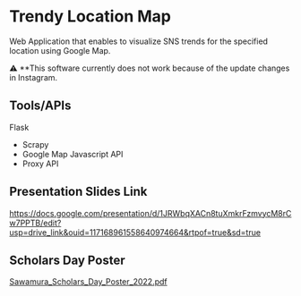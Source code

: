 # Trendy Location Map

Web Application that enables to visualize SNS trends for the specified location using Google Map.

:warning: **This software currently does not work because of the update changes in Instagram. 

## Tools/APIs

Flask
* Scrapy
* Google Map Javascript API
* Proxy API

## Presentation Slides Link

https://docs.google.com/presentation/d/1JRWbqXACn8tuXmkrFzmvycM8rCw7PPTB/edit?usp=drive_link&ouid=117168961558640974664&rtpof=true&sd=true

## Scholars Day Poster

[Sawamura_Scholars_Day_Poster_2022.pdf](https://github.com/sawashu/TrendyLocationMap/files/12542884/Sawamura_Scholars_Day_Poster_2022.pdf)
